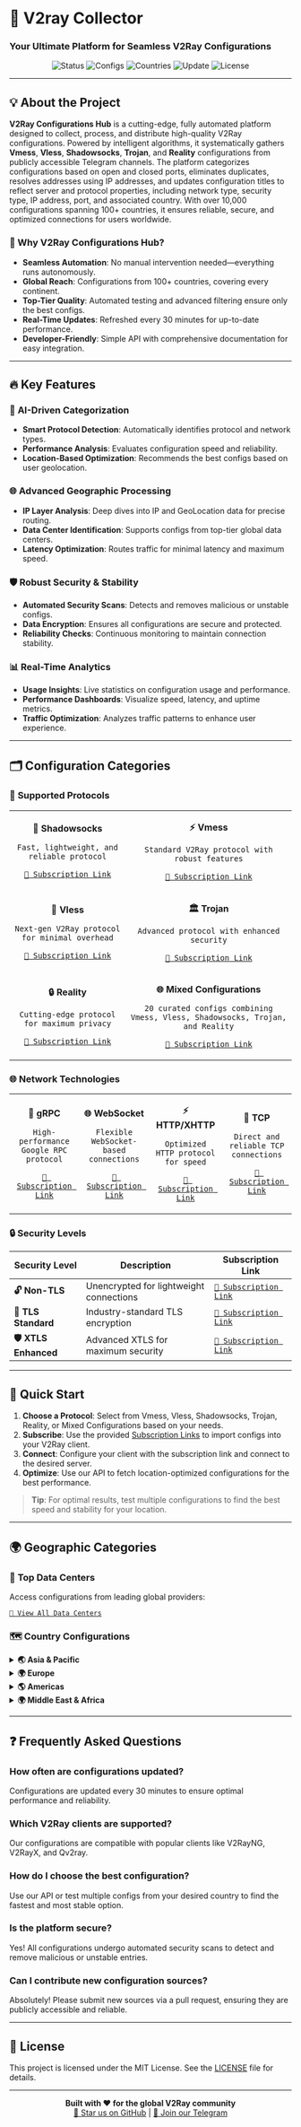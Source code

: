 # 🚀 V2ray Collector
### Your Ultimate Platform for Seamless V2Ray Configurations

<div align="center">

![Status](https://img.shields.io/badge/Status-Active-brightgreen?style=for-the-badge&logo=github)
![Configs](https://img.shields.io/badge/Configs-10K+-blueviolet?style=for-the-badge&logo=v2ray)
![Countries](https://img.shields.io/badge/Countries-100+-orange?style=for-the-badge&logo=globe)
![Update](https://img.shields.io/badge/Auto%20Update-24/7-teal?style=for-the-badge&logo=refresh)
![License](https://img.shields.io/badge/License-MIT-blue?style=for-the-badge&logo=mit)

</div>

---

## 💡 About the Project

**V2Ray Configurations Hub** is a cutting-edge, fully automated platform designed to collect, process, and distribute high-quality V2Ray configurations. Powered by intelligent algorithms, it systematically gathers **Vmess**, **Vless**, **Shadowsocks**, **Trojan**, and **Reality** configurations from publicly accessible Telegram channels. The platform categorizes configurations based on open and closed ports, eliminates duplicates, resolves addresses using IP addresses, and updates configuration titles to reflect server and protocol properties, including network type, security type, IP address, port, and associated country. With over 10,000 configurations spanning 100+ countries, it ensures reliable, secure, and optimized connections for users worldwide.

### 🎯 Why V2Ray Configurations Hub?
- **Seamless Automation**: No manual intervention needed—everything runs autonomously.
- **Global Reach**: Configurations from 100+ countries, covering every continent.
- **Top-Tier Quality**: Automated testing and advanced filtering ensure only the best configs.
- **Real-Time Updates**: Refreshed every 30 minutes for up-to-date performance.
- **Developer-Friendly**: Simple API with comprehensive documentation for easy integration.

---

## 🔥 Key Features

### 🎨 **AI-Driven Categorization**
- **Smart Protocol Detection**: Automatically identifies protocol and network types.
- **Performance Analysis**: Evaluates configuration speed and reliability.
- **Location-Based Optimization**: Recommends the best configs based on user geolocation.

### 🌐 **Advanced Geographic Processing**
- **IP Layer Analysis**: Deep dives into IP and GeoLocation data for precise routing.
- **Data Center Identification**: Supports configs from top-tier global data centers.
- **Latency Optimization**: Routes traffic for minimal latency and maximum speed.

### 🛡️ **Robust Security & Stability**
- **Automated Security Scans**: Detects and removes malicious or unstable configs.
- **Data Encryption**: Ensures all configurations are secure and protected.
- **Reliability Checks**: Continuous monitoring to maintain connection stability.

### 📊 **Real-Time Analytics**
- **Usage Insights**: Live statistics on configuration usage and performance.
- **Performance Dashboards**: Visualize speed, latency, and uptime metrics.
- **Traffic Optimization**: Analyzes traffic patterns to enhance user experience.

---

## 🗂️ Configuration Categories

### 🔧 **Supported Protocols**
<table>
<tr>
<td align="center">

**🔐 Shadowsocks**
```
Fast, lightweight, and reliable protocol
```
[`📡 Subscription Link`](https://raw.githubusercontent.com/PlanAsli/configs-collector-v2ray/refs/heads/main/sub/protocols/shadowsocks.txt)

</td>
<td align="center">

**⚡ Vmess**
```
Standard V2Ray protocol with robust features
```
[`📡 Subscription Link`](https://raw.githubusercontent.com/PlanAsli/configs-collector-v2ray/refs/heads/main/sub/protocols/vmess.txt)

</td>
</tr>
<tr>
<td align="center">

**🚀 Vless**
```
Next-gen V2Ray protocol for minimal overhead
```
[`📡 Subscription Link`](https://raw.githubusercontent.com/PlanAsli/configs-collector-v2ray/refs/heads/main/sub/protocols/vless.txt)

</td>
<td align="center">

**🏛️ Trojan**
```
Advanced protocol with enhanced security
```
[`📡 Subscription Link`](https://raw.githubusercontent.com/PlanAsli/configs-collector-v2ray/refs/heads/main/sub/protocols/trojan.txt)

</td>
</tr>
<tr>
<td align="center">

**🔒 Reality**
```
Cutting-edge protocol for maximum privacy
```
[`📡 Subscription Link`](https://raw.githubusercontent.com/PlanAsli/configs-collector-v2ray/refs/heads/main/sub/protocols/reality.txt)

</td>
<td align="center">

**🌐 Mixed Configurations**
```
20 curated configs combining Vmess, Vless, Shadowsocks, Trojan, and Reality
```
[`📡 Subscription Link`](https://raw.githubusercontent.com/PlanAsli/configs-collector-v2ray/refs/heads/main/sub/splitted/mixed_1.txt)

</td>
</tr>
</table>

### 🌐 **Network Technologies**
<table>
<tr>
<td align="center">

**🔄 gRPC**
```
High-performance Google RPC protocol
```
[`📡 Subscription Link`](https://raw.githubusercontent.com/PlanAsli/configs-collector-v2ray/refs/heads/main/sub/networks/grpc.txt)

</td>
<td align="center">

**🌐 WebSocket**
```
Flexible WebSocket-based connections
```
[`📡 Subscription Link`](https://raw.githubusercontent.com/PlanAsli/configs-collector-v2ray/refs/heads/main/sub/networks/ws.txt)

</td>
<td align="center">

**⚡ HTTP/XHTTP**
```
Optimized HTTP protocol for speed
```
[`📡 Subscription Link`](https://raw.githubusercontent.com/PlanAsli/configs-collector-v2ray/refs/heads/main/sub/networks/xhttp.txt)

</td>
<td align="center">

**🔗 TCP**
```
Direct and reliable TCP connections
```
[`📡 Subscription Link`](https://raw.githubusercontent.com/PlanAsli/configs-collector-v2ray/refs/heads/main/sub/networks/tcp.txt)

</td>
</tr>
</table>

### 🔒 **Security Levels**
| Security Level | Description | Subscription Link |
|----------------|-------------|-------------------|
| **🔓 Non-TLS** | Unencrypted for lightweight connections | [`📡 Subscription Link`](https://raw.githubusercontent.com/PlanAsli/configs-collector-v2ray/refs/heads/main/sub/security/nontls.txt) |
| **🔐 TLS Standard** | Industry-standard TLS encryption | [`📡 Subscription Link`](https://raw.githubusercontent.com/PlanAsli/configs-collector-v2ray/refs/heads/main/sub/security/tls.txt) |
| **🛡️ XTLS Enhanced** | Advanced XTLS for maximum security | [`📡 Subscription Link`](https://raw.githubusercontent.com/PlanAsli/configs-collector-v2ray/refs/heads/main/sub/security/xtls.txt) |

---

## 🚀 Quick Start

1. **Choose a Protocol**: Select from Vmess, Vless, Shadowsocks, Trojan, Reality, or Mixed Configurations based on your needs.
2. **Subscribe**: Use the provided [Subscription Links](#configuration-categories) to import configs into your V2Ray client.
3. **Connect**: Configure your client with the subscription link and connect to the desired server.
4. **Optimize**: Use our API to fetch location-optimized configurations for the best performance.

> **Tip**: For optimal results, test multiple configurations to find the best speed and stability for your location.

---

## 🌍 Geographic Categories

### 🏢 **Top Data Centers**
Access configurations from leading global providers:

[`🔗 View All Data Centers`](https://github.com/PlanAsli/configs-collector-v2ray/tree/main/sub/datacenters)

### 🗺️ **Country Configurations**

<details>
<summary><strong>🌏 Asia & Pacific</strong></summary>

| Country | Code | Subscription Link | Country | Code | Subscription Link |
|---------|------|-------------------|---------|------|-------------------|
| 🇦🇫 Afghanistan | AF | [`📡 Subscription Link`](https://raw.githubusercontent.com/PlanAsli/configs-collector-v2ray/refs/heads/main/sub/countries/AF.txt) | 🇦🇺 Australia | AU | [`📡 Subscription Link`](https://raw.githubusercontent.com/PlanAsli/configs-collector-v2ray/refs/heads/main/sub/countries/AU.txt) |
| 🇧🇩 Bangladesh | BD | [`📡 Subscription Link`](https://raw.githubusercontent.com/PlanAsli/configs-collector-v2ray/refs/heads/main/sub/countries/BD.txt) | 🇧🇹 Bhutan | BT | [`📡 Subscription Link`](https://raw.githubusercontent.com/PlanAsli/configs-collector-v2ray/refs/heads/main/sub/countries/BT.txt) |
| 🇰🇭 Cambodia | KH | [`📡 Subscription Link`](https://raw.githubusercontent.com/PlanAsli/configs-collector-v2ray/refs/heads/main/sub/countries/KH.txt) | 🇨🇳 China | CN | [`📡 Subscription Link`](https://raw.githubusercontent.com/PlanAsli/configs-collector-v2ray/refs/heads/main/sub/countries/CN.txt) |
| 🇭🇰 Hong Kong | HK | [`📡 Subscription Link`](https://raw.githubusercontent.com/PlanAsli/configs-collector-v2ray/refs/heads/main/sub/countries/HK.txt) | 🇮🇳 India | IN | [`📡 Subscription Link`](https://raw.githubusercontent.com/PlanAsli/configs-collector-v2ray/refs/heads/main/sub/countries/IN.txt) |
| 🇮🇩 Indonesia | ID | [`📡 Subscription Link`](https://raw.githubusercontent.com/PlanAsli/configs-collector-v2ray/refs/heads/main/sub/countries/ID.txt) | 🇮🇷 Iran | IR | [`📡 Subscription Link`](https://raw.githubusercontent.com/PlanAsli/configs-collector-v2ray/refs/heads/main/sub/countries/IR.txt) |
| 🇯🇵 Japan | JP | [`📡 Subscription Link`](https://raw.githubusercontent.com/PlanAsli/configs-collector-v2ray/refs/heads/main/sub/countries/JP.txt) | 🇰🇿 Kazakhstan | KZ | [`📡 Subscription Link`](https://raw.githubusercontent.com/PlanAsli/configs-collector-v2ray/refs/heads/main/sub/countries/KZ.txt) |
| 🇰🇬 Kyrgyzstan | KG | [`📡 Subscription Link`](https://raw.githubusercontent.com/PlanAsli/configs-collector-v2ray/refs/heads/main/sub/countries/KG.txt) | 🇰🇷 South Korea | KR | [`📡 Subscription Link`](https://raw.githubusercontent.com/PlanAsli/configs-collector-v2ray/refs/heads/main/sub/countries/KR.txt) |
| 🇲🇴 Macau | MO | [`📡 Subscription Link`](https://raw.githubusercontent.com/PlanAsli/configs-collector-v2ray/refs/heads/main/sub/countries/MO.txt) | 🇲🇾 Malaysia | MY | [`📡 Subscription Link`](https://raw.githubusercontent.com/PlanAsli/configs-collector-v2ray/refs/heads/main/sub/countries/MY.txt) |
| 🇲🇳 Mongolia | MN | [`📡 Subscription Link`](https://raw.githubusercontent.com/PlanAsli/configs-collector-v2ray/refs/heads/main/sub/countries/MN.txt) | 🇲🇲 Myanmar | MM | [`📡 Subscription Link`](https://raw.githubusercontent.com/PlanAsli/configs-collector-v2ray/refs/heads/main/sub/countries/MM.txt) |
| 🇳🇵 Nepal | NP | [`📡 Subscription Link`](https://raw.githubusercontent.com/PlanAsli/configs-collector-v2ray/refs/heads/main/sub/countries/NP.txt) | 🇳🇿 New Zealand | NZ | [`📡 Subscription Link`](https://raw.githubusercontent.com/PlanAsli/configs-collector-v2ray/refs/heads/main/sub/countries/NZ.txt) |
| 🇵🇰 Pakistan | PK | [`📡 Subscription Link`](https://raw.githubusercontent.com/PlanAsli/configs-collector-v2ray/refs/heads/main/sub/countries/PK.txt) | 🇵🇭 Philippines | PH | [`📡 Subscription Link`](https://raw.githubusercontent.com/PlanAsli/configs-collector-v2ray/refs/heads/main/sub/countries/PH.txt) |
| 🇸🇬 Singapore | SG | [`📡 Subscription Link`](https://raw.githubusercontent.com/PlanAsli/configs-collector-v2ray/refs/heads/main/sub/countries/SG.txt) | 🇹🇭 Thailand | TH | [`📡 Subscription Link`](https://raw.githubusercontent.com/PlanAsli/configs-collector-v2ray/refs/heads/main/sub/countries/TH.txt) |
| 🇹🇼 Taiwan | TW | [`📡 Subscription Link`](https://raw.githubusercontent.com/PlanAsli/configs-collector-v2ray/refs/heads/main/sub/countries/TW.txt) | 🇺🇿 Uzbekistan | UZ | [`📡 Subscription Link`](https://raw.githubusercontent.com/PlanAsli/configs-collector-v2ray/refs/heads/main/sub/countries/UZ.txt) |
| 🇻🇳 Vietnam | VN | [`📡 Subscription Link`](https://raw.githubusercontent.com/PlanAsli/configs-collector-v2ray/refs/heads/main/sub/countries/VN.txt) |

</details>

<details>
<summary><strong>🌍 Europe</strong></summary>

| Country | Code | Subscription Link | Country | Code | Subscription Link |
|---------|------|-------------------|---------|------|-------------------|
| 🇦🇱 Albania | AL | [`📡 Subscription Link`](https://raw.githubusercontent.com/PlanAsli/configs-collector-v2ray/refs/heads/main/sub/countries/AL.txt) | 🇦🇲 Armenia | AM | [`📡 Subscription Link`](https://raw.githubusercontent.com/PlanAsli/configs-collector-v2ray/refs/heads/main/sub/countries/AM.txt) |
| 🇦🇹 Austria | AT | [`📡 Subscription Link`](https://raw.githubusercontent.com/PlanAsli/configs-collector-v2ray/refs/heads/main/sub/countries/AT.txt) | 🇦🇿 Azerbaijan | AZ | [`📡 Subscription Link`](https://raw.githubusercontent.com/PlanAsli/configs-collector-v2ray/refs/heads/main/sub/countries/AZ.txt) |
| 🇧🇾 Belarus | BY | [`📡 Subscription Link`](https://raw.githubusercontent.com/PlanAsli/configs-collector-v2ray/refs/heads/main/sub/countries/BY.txt) | 🇧🇪 Belgium | BE | [`📡 Subscription Link`](https://raw.githubusercontent.com/PlanAsli/configs-collector-v2ray/refs/heads/main/sub/countries/BE.txt) |
| 🇧🇦 Bosnia | BA | [`📡 Subscription Link`](https://raw.githubusercontent.com/PlanAsli/configs-collector-v2ray/refs/heads/main/sub/countries/BA.txt) | 🇧🇬 Bulgaria | BG | [`📡 Subscription Link`](https://raw.githubusercontent.com/PlanAsli/configs-collector-v2ray/refs/heads/main/sub/countries/BG.txt) |
| 🇭🇷 Croatia | HR | [`📡 Subscription Link`](https://raw.githubusercontent.com/PlanAsli/configs-collector-v2ray/refs/heads/main/sub/countries/HR.txt) | 🇨🇾 Cyprus | CY | [`📡 Subscription Link`](https://raw.githubusercontent.com/PlanAsli/configs-collector-v2ray/refs/heads/main/sub/countries/CY.txt) |
| 🇨🇿 Czechia | CZ | [`📡 Subscription Link`](https://raw.githubusercontent.com/PlanAsli/configs-collector-v2ray/refs/heads/main/sub/countries/CZ.txt) | 🇩🇰 Denmark | DK | [`📡 Subscription Link`](https://raw.githubusercontent.com/PlanAsli/configs-collector-v2ray/refs/heads/main/sub/countries/DK.txt) |
| 🇪🇪 Estonia | EE | [`📡 Subscription Link`](https://raw.githubusercontent.com/PlanAsli/configs-collector-v2ray/refs/heads/main/sub/countries/EE.txt) | 🇫🇮 Finland | FI | [`📡 Subscription Link`](https://raw.githubusercontent.com/PlanAsli/configs-collector-v2ray/refs/heads/main/sub/countries/FI.txt) |
| 🇫🇷 France | FR | [`📡 Subscription Link`](https://raw.githubusercontent.com/PlanAsli/configs-collector-v2ray/refs/heads/main/sub/countries/FR.txt) | 🇬🇪 Georgia | GE | [`📡 Subscription Link`](https://raw.githubusercontent.com/PlanAsli/configs-collector-v2ray/refs/heads/main/sub/countries/GE.txt) |
| 🇩🇪 Germany | DE | [`📡 Subscription Link`](https://raw.githubusercontent.com/PlanAsli/configs-collector-v2ray/refs/heads/main/sub/countries/DE.txt) | 🇬🇷 Greece | GR | [`📡 Subscription Link`](https://raw.githubusercontent.com/PlanAsli/configs-collector-v2ray/refs/heads/main/sub/countries/GR.txt) |
| 🇭🇺 Hungary | HU | [`📡 Subscription Link`](https://raw.githubusercontent.com/PlanAsli/configs-collector-v2ray/refs/heads/main/sub/countries/HU.txt) | 🇮🇸 Iceland | IS | [`📡 Subscription Link`](https://raw.githubusercontent.com/PlanAsli/configs-collector-v2ray/refs/heads/main/sub/countries/IS.txt) |
| 🇮🇪 Ireland | IE | [`📡 Subscription Link`](https://raw.githubusercontent.com/PlanAsli/configs-collector-v2ray/refs/heads/main/sub/countries/IE.txt) | 🇮🇲 Isle of Man | IM | [`📡 Subscription Link`](https://raw.githubusercontent.com/PlanAsli/configs-collector-v2ray/refs/heads/main/sub/countries/IM.txt) |
| 🇮🇹 Italy | IT | [`📡 Subscription Link`](https://raw.githubusercontent.com/PlanAsli/configs-collector-v2ray/refs/heads/main/sub/countries/IT.txt) | 🇱🇻 Latvia | LV | [`📡 Subscription Link`](https://raw.githubusercontent.com/PlanAsli/configs-collector-v2ray/refs/heads/main/sub/countries/LV.txt) |
| 🇱🇹 Lithuania | LT | [`📡 Subscription Link`](https://raw.githubusercontent.com/PlanAsli/configs-collector-v2ray/refs/heads/main/sub/countries/LT.txt) | 🇱🇺 Luxembourg | LU | [`📡 Subscription Link`](https://raw.githubusercontent.com/PlanAsli/configs-collector-v2ray/refs/heads/main/sub/countries/LU.txt) |
| 🇲🇹 Malta | MT | [`📡 Subscription Link`](https://raw.githubusercontent.com/PlanAsli/configs-collector-v2ray/refs/heads/main/sub/countries/MT.txt) | 🇲🇩 Moldova | MD | [`📡 Subscription Link`](https://raw.githubusercontent.com/PlanAsli/configs-collector-v2ray/refs/heads/main/sub/countries/MD.txt) |
| 🇲🇪 Montenegro | ME | [`📡 Subscription Link`](https://raw.githubusercontent.com/PlanAsli/configs-collector-v2ray/refs/heads/main/sub/countries/ME.txt) | 🇳🇱 Netherlands | NL | [`📡 Subscription Link`](https://raw.githubusercontent.com/PlanAsli/configs-collector-v2ray/refs/heads/main/sub/countries/NL.txt) |
| 🇲🇰 North Macedonia | MK | [`📡 Subscription Link`](https://raw.githubusercontent.com/PlanAsli/configs-collector-v2ray/refs/heads/main/sub/countries/MK.txt) | 🇳🇴 Norway | NO | [`📡 Subscription Link`](https://raw.githubusercontent.com/PlanAsli/configs-collector-v2ray/refs/heads/main/sub/countries/NO.txt) |
| 🇵🇱 Poland | PL | [`📡 Subscription Link`](https://raw.githubusercontent.com/PlanAsli/configs-collector-v2ray/refs/heads/main/sub/countries/PL.txt) | 🇵🇹 Portugal | PT | [`📡 Subscription Link`](https://raw.githubusercontent.com/PlanAsli/configs-collector-v2ray/refs/heads/main/sub/countries/PT.txt) |
| 🇷🇴 Romania | RO | [`📡 Subscription Link`](https://raw.githubusercontent.com/PlanAsli/configs-collector-v2ray/refs/heads/main/sub/countries/RO.txt) | 🇷🇺 Russia | RU | [`📡 Subscription Link`](https://raw.githubusercontent.com/PlanAsli/configs-collector-v2ray/refs/heads/main/sub/countries/RU.txt) |
| 🇷🇸 Serbia | RS | [`📡 Subscription Link`](https://raw.githubusercontent.com/PlanAsli/configs-collector-v2ray/refs/heads/main/sub/countries/RS.txt) | 🇸🇰 Slovakia | SK | [`📡 Subscription Link`](https://raw.githubusercontent.com/PlanAsli/configs-collector-v2ray/refs/heads/main/sub/countries/SK.txt) |
| 🇸🇮 Slovenia | SI | [`📡 Subscription Link`](https://raw.githubusercontent.com/PlanAsli/configs-collector-v2ray/refs/heads/main/sub/countries/SI.txt) | 🇪🇸 Spain | ES | [`📡 Subscription Link`](https://raw.githubusercontent.com/PlanAsli/configs-collector-v2ray/refs/heads/main/sub/countries/ES.txt) |
| 🇸🇪 Sweden | SE | [`📡 Subscription Link`](https://raw.githubusercontent.com/PlanAsli/configs-collector-v2ray/refs/heads/main/sub/countries/SE.txt) | 🇨🇭 Switzerland | CH | [`📡 Subscription Link`](https://raw.githubusercontent.com/PlanAsli/configs-collector-v2ray/refs/heads/main/sub/countries/CH.txt) |
| 🇹🇷 Turkey | TR | [`📡 Subscription Link`](https://raw.githubusercontent.com/PlanAsli/configs-collector-v2ray/refs/heads/main/sub/countries/TR.txt) | 🇺🇦 Ukraine | UA | [`📡 Subscription Link`](https://raw.githubusercontent.com/PlanAsli/configs-collector-v2ray/refs/heads/main/sub/countries/UA.txt) |
| 🇬🇧 United Kingdom | GB | [`📡 Subscription Link`](https://raw.githubusercontent.com/PlanAsli/configs-collector-v2ray/refs/heads/main/sub/countries/GB.txt) |

</details>

<details>
<summary><strong>🌎 Americas</strong></summary>

| Country | Code | Subscription Link | Country | Code | Subscription Link |
|---------|------|-------------------|---------|------|-------------------|
| 🇦🇷 Argentina | AR | [`📡 Subscription Link`](https://raw.githubusercontent.com/PlanAsli/configs-collector-v2ray/refs/heads/main/sub/countries/AR.txt) | 🇧🇿 Belize | BZ | [`📡 Subscription Link`](https://raw.githubusercontent.com/PlanAsli/configs-collector-v2ray/refs/heads/main/sub/countries/BZ.txt) |
| 🇧🇴 Bolivia | BO | [`📡 Subscription Link`](https://raw.githubusercontent.com/PlanAsli/configs-collector-v2ray/refs/heads/main/sub/countries/BO.txt) | 🇧🇷 Brazil | BR | [`📡 Subscription Link`](https://raw.githubusercontent.com/PlanAsli/configs-collector-v2ray/refs/heads/main/sub/countries/BR.txt) |
| 🇨🇦 Canada | CA | [`📡 Subscription Link`](https://raw.githubusercontent.com/PlanAsli/configs-collector-v2ray/refs/heads/main/sub/countries/CA.txt) | 🇨🇱 Chile | CL | [`📡 Subscription Link`](https://raw.githubusercontent.com/PlanAsli/configs-collector-v2ray/refs/heads/main/sub/countries/CL.txt) |
| 🇨🇴 Colombia | CO | [`📡 Subscription Link`](https://raw.githubusercontent.com/PlanAsli/configs-collector-v2ray/refs/heads/main/sub/countries/CO.txt) | 🇨🇷 Costa Rica | CR | [`📡 Subscription Link`](https://raw.githubusercontent.com/PlanAsli/configs-collector-v2ray/refs/heads/main/sub/countries/CR.txt) |
| 🇪🇨 Ecuador | EC | [`📡 Subscription Link`](https://raw.githubusercontent.com/PlanAsli/configs-collector-v2ray/refs/heads/main/sub/countries/EC.txt) | 🇬🇹 Guatemala | GT | [`📡 Subscription Link`](https://raw.githubusercontent.com/PlanAsli/configs-collector-v2ray/refs/heads/main/sub/countries/GT.txt) |
| 🇲🇽 Mexico | MX | [`📡 Subscription Link`](https://raw.githubusercontent.com/PlanAsli/configs-collector-v2ray/refs/heads/main/sub/countries/MX.txt) | 🇳🇮 Nicaragua | NI | [`📡 Subscription Link`](https://raw.githubusercontent.com/PlanAsli/configs-collector-v2ray/refs/heads/main/sub/countries/NI.txt) |
| 🇵🇦 Panama | PA | [`📡 Subscription Link`](https://raw.githubusercontent.com/PlanAsli/configs-collector-v2ray/refs/heads/main/sub/countries/PA.txt) | 🇵🇾 Paraguay | PY | [`📡 Subscription Link`](https://raw.githubusercontent.com/PlanAsli/configs-collector-v2ray/refs/heads/main/sub/countries/PY.txt) |
| 🇵🇪 Peru | PE | [`📡 Subscription Link`](https://raw.githubusercontent.com/PlanAsli/configs-collector-v2ray/refs/heads/main/sub/countries/PE.txt) | 🇵🇷 Puerto Rico | PR | [`📡 Subscription Link`](https://raw.githubusercontent.com/PlanAsli/configs-collector-v2ray/refs/heads/main/sub/countries/PR.txt) |
| 🇺🇸 United States | US | [`📡 Subscription Link`](https://raw.githubusercontent.com/PlanAsli/configs-collector-v2ray/refs/heads/main/sub/countries/US.txt) | 🇺🇾 Uruguay | UY | [`📡 Subscription Link`](https://raw.githubusercontent.com/PlanAsli/configs-collector-v2ray/refs/heads/main/sub/countries/UY.txt) |
| 🇻🇬 British Virgin Islands | VG | [`📡 Subscription Link`](https://raw.githubusercontent.com/PlanAsli/configs-collector-v2ray/refs/heads/main/sub/countries/VG.txt) |

</details>

<details>
<summary><strong>🌍 Middle East & Africa</strong></summary>

| Country | Code | Subscription Link | Country | Code | Subscription Link |
|---------|------|-------------------|---------|------|-------------------|
| 🇦🇪 United Arab Emirates | AE | [`📡 Subscription Link`](https://raw.githubusercontent.com/PlanAsli/configs-collector-v2ray/refs/heads/main/sub/countries/AE.txt) | 🇧🇭 Bahrain | BH | [`📡 Subscription Link`](https://raw.githubusercontent.com/PlanAsli/configs-collector-v2ray/refs/heads/main/sub/countries/BH.txt) |
| 🇨🇮 Côte d'Ivoire | CI | [`📡 Subscription Link`](https://raw.githubusercontent.com/PlanAsli/configs-collector-v2ray/refs/heads/main/sub/countries/CI.txt) | 🇪🇬 Egypt | EG | [`📡 Subscription Link`](https://raw.githubusercontent.com/PlanAsli/configs-collector-v2ray/refs/heads/main/sub/countries/EG.txt) |
| 🇮🇱 Israel | IL | [`📡 Subscription Link`](https://raw.githubusercontent.com/PlanAsli/configs-collector-v2ray/refs/heads/main/sub/countries/IL.txt) | 🇯🇴 Jordan | JO | [`📡 Subscription Link`](https://raw.githubusercontent.com/PlanAsli/configs-collector-v2ray/refs/heads/main/sub/countries/JO.txt) |
| 🇰🇪 Kenya | KE | [`📡 Subscription Link`](https://raw.githubusercontent.com/PlanAsli/configs-collector-v2ray/refs/heads/main/sub/countries/KE.txt) | 🇰🇼 Kuwait | KW | [`📡 Subscription Link`](https://raw.githubusercontent.com/PlanAsli/configs-collector-v2ray/refs/heads/main/sub/countries/KW.txt) |
| 🇱🇧 Lebanon | LB | [`📡 Subscription Link`](https://raw.githubusercontent.com/PlanAsli/configs-collector-v2ray/refs/heads/main/sub/countries/LB.txt) | 🇲🇦 Morocco | MA | [`📡 Subscription Link`](https://raw.githubusercontent.com/PlanAsli/configs-collector-v2ray/refs/heads/main/sub/countries/MA.txt) |
| 🇲🇺 Mauritius | MU | [`📡 Subscription Link`](https://raw.githubusercontent.com/PlanAsli/configs-collector-v2ray/refs/heads/main/sub/countries/MU.txt) | 🇳🇦 Namibia | NA | [`📡 Subscription Link`](https://raw.githubusercontent.com/PlanAsli/configs-collector-v2ray/refs/heads/main/sub/countries/NA.txt) |
| 🇳🇬 Nigeria | NG | [`📡 Subscription Link`](https://raw.githubusercontent.com/PlanAsli/configs-collector-v2ray/refs/heads/main/sub/countries/NG.txt) | 🇴🇲 Oman | OM | [`📡 Subscription Link`](https://raw.githubusercontent.com/PlanAsli/configs-collector-v2ray/refs/heads/main/sub/countries/OM.txt) |
| 🇵🇸 Palestine | PS | [`📡 Subscription Link`](https://raw.githubusercontent.com/PlanAsli/configs-collector-v2ray/refs/heads/main/sub/countries/PS.txt) | 🇶🇦 Qatar | QA | [`📡 Subscription Link`](https://raw.githubusercontent.com/PlanAsli/configs-collector-v2ray/refs/heads/main/sub/countries/QA.txt) |
| 🇸🇦 Saudi Arabia | SA | [`📡 Subscription Link`](https://raw.githubusercontent.com/PlanAsli/configs-collector-v2ray/refs/heads/main/sub/countries/SA.txt) | 🇸🇨 Seychelles | SC | [`📡 Subscription Link`](https://raw.githubusercontent.com/PlanAsli/configs-collector-v2ray/refs/heads/main/sub/countries/SC.txt) |
| 🇿🇦 South Africa | ZA | [`📡 Subscription Link`](https://raw.githubusercontent.com/PlanAsli/configs-collector-v2ray/refs/heads/main/sub/countries/ZA.txt) |

</details>

---

## ❓ Frequently Asked Questions

### How often are configurations updated?
Configurations are updated every 30 minutes to ensure optimal performance and reliability.

### Which V2Ray clients are supported?
Our configurations are compatible with popular clients like V2RayNG, V2RayX, and Qv2ray.

### How do I choose the best configuration?
Use our API or test multiple configs from your desired country to find the fastest and most stable option.

### Is the platform secure?
Yes! All configurations undergo automated security scans to detect and remove malicious or unstable entries.

### Can I contribute new configuration sources?
Absolutely! Please submit new sources via a pull request, ensuring they are publicly accessible and reliable.

---

## 📜 License

This project is licensed under the MIT License. See the [LICENSE](https://github.com/PlanAsli/configs-collector-v2ray/blob/main/LICENSE) file for details.

---

<div align="center">
  <strong>Built with ❤️ for the global V2Ray community</strong><br>
  <a href="https://github.com/PlanAsli/configs-collector-v2ray">🌟 Star us on GitHub</a> | <a href="https://t.me/v2coaw">📢 Join our Telegram</a>
</div>
